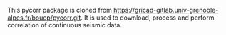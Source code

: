 This pycorr package is cloned from https://gricad-gitlab.univ-grenoble-alpes.fr/bouep/pycorr.git. It is used to download, process and perform correlation of continuous seismic data.
